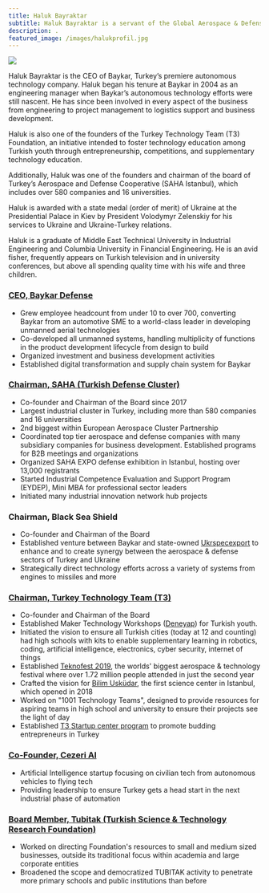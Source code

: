```yaml
---
title: Haluk Bayraktar
subtitle: Haluk Bayraktar is a servant of the Global Aerospace & Defense Sector.
description: .
featured_image: /images/halukprofil.jpg
---
```


![](/images/halukprofil.jpg)

Haluk Bayraktar is the CEO of Baykar, Turkey’s premiere autonomous technology company.  Haluk began his tenure at Baykar in 2004 as an engineering manager when Baykar’s autonomous technology efforts were still nascent.  He has since been involved in every aspect of the business from engineering  to project management to logistics support and business development.  

Haluk is also one of the founders of the Turkey Technology Team (T3) Foundation, an initiative intended to foster technology education among Turkish youth through entrepreneurship, competitions, and supplementary technology education. 

Additionally, Haluk was one of the founders and chairman of the board of Turkey’s Aerospace and Defense Cooperative (SAHA Istanbul), which includes over 580 companies and 16 universities.

Haluk is awarded with a state medal (order of merit) of Ukraine at the Presidential Palace in Kiev by President Volodymyr Zelenskiy for his services to Ukraine and Ukraine-Turkey relations.

Haluk is a graduate of Middle East Technical University in Industrial Engineering and Columbia University in Financial Engineering.  He is an avid fisher, frequently appears on Turkish television and in university conferences, but above all spending quality time with his wife and three children.
<br>

### [CEO, Baykar Defense](http://www.baykarsavunma.com/) 

* Grew employee headcount from under 10 to over 700, converting Baykar from an automotive SME to a world-class leader in developing unmanned aerial technologies
* Co-developed all unmanned systems, handling multiplicity of functions in the product development lifecycle from design to build
* Organized investment and business development activities
* Established digital transformation and supply chain system for Baykar

### [Chairman, SAHA (Turkish Defense Cluster)](https://www.sahaistanbul.org.tr/)

* Co-founder and Chairman of the Board since 2017
* Largest industrial cluster in Turkey, including more than 580 companies and 16 universities
* 2nd biggest within European Aerospace Cluster Partnership
* Coordinated top tier aerospace and defense companies with many subsidiary companies for business development. Established programs for B2B meetings and organizations
* Organized SAHA EXPO defense exhibition in Istanbul, hosting over 13,000 registrants
* Started Industrial Competence Evaluation and Support Program (EYDEP), Mini MBA for professional sector leaders
* Initiated many industrial innovation network hub projects

### Chairman, Black Sea Shield
* Co-founder and Chairman of the Board
* Established venture between Baykar and state-owned [Ukrspecexport](http://www.ukrspecexport.com/index/index/lang/eng) to enhance and to create synergy between the aerospace & defense sectors of Turkey and Ukraine
* Strategically direct technology efforts across a variety of systems from engines to missiles and more

### [Chairman, Turkey Technology Team (T3)](http://turkiyeteknolojitakimi.org/en/)

* Co-founder and Chairman of the Board
* Established Maker Technology Workshops ([Deneyap](https://deneyap.org/)) for Turkish youth. 
* Initiated the vision to ensure all Turkish cities (today at 12 and counting) had high schools with kits to enable supplementary learning in robotics, coding, artificial intelligence, electronics, cyber security, internet of things 
* Established [Teknofest 2019](https://www.teknofest.org/), the worlds' biggest aerospace & technology festival where over 1.72 million people attended in just the second year
* Crafted the vision for [Bilim Usküdar](https://www.bilimuskudar.org), the first science center in Istanbul, which opened in 2018
* Worked on "1001 Technology Teams", designed to provide resources for aspiring teams in high school and university to ensure their projects see the light of day
* Established [T3 Startup center program](https://www.t3gm.org/) to promote budding entrepreneurs in Turkey

### [Co-Founder, Cezeri AI](https://cezerirobot.com/)

* Artificial Intelligence startup focusing on civilian tech from autonomous vehicles to flying tech
* Providing leadership to ensure Turkey gets a head start in the next industrial phase of automation

### [Board Member, Tubitak (Turkish Science & Technology Research Foundation)](http://www.tubitak.gov.tr/) 

* Worked on directing Foundation's resources to small and medium sized businesses, outside its traditional focus within academia and large corporate entities
* Broadened the scope and democratized TUBITAK activity to penetrate more primary schools and public institutions than before
